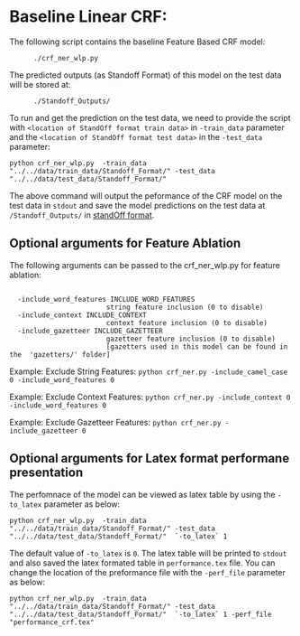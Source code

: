 # Baseline Linear CRF:


The following script contains the baseline Feature Based CRF model:
```
      ./crf_ner_wlp.py

```

The predicted outputs (as Standoff Format) of this model on the test data will be stored at:
```
      ./Standoff_Outputs/
```
To run and get the prediction on the test data, we need to provide the script with `<location of StandOff format train data>` in `-train_data` parameter and the `<location of StandOff format test data>` in the `-test_data` parameter:

```
python crf_ner_wlp.py  -train_data "../../data/train_data/Standoff_Format/" -test_data "../../data/test_data/Standoff_Format/"
```



The above command will output the peformance of the CRF model on the test data in `stdout` and save the model predictions on the test data at `/Standoff_Outputs/` in [standOff format](../../data/Readme.md##-The-standoff-format:).



## Optional arguments for Feature Ablation


The following arguments can be passed to the crf_ner_wlp.py for feature ablation:

```

  -include_word_features INCLUDE_WORD_FEATURES
                        string feature inclusion (0 to disable)
  -include_context INCLUDE_CONTEXT
                        context feature inclusion (0 to disable)
  -include_gazetteer INCLUDE_GAZETTEER
                        gazetteer feature inclusion (0 to disable) 
                        [gazetters used in this model can be found in the  'gazetters/' folder]
```

Example: Exclude String Features:  `python crf_ner.py -include_camel_case 0 -include_word_features 0`

Example: Exclude Context Features:  `python crf_ner.py -include_context 0 -include_word_features 0`


Example: Exclude Gazetteer Features:  `python crf_ner.py -include_gazetteer 0`



## Optional arguments for Latex format performane presentation

The perfomnace of the model can be viewed as latex table by using the  `-to_latex` parameter as below:

```
python crf_ner_wlp.py  -train_data "../../data/train_data/Standoff_Format/" -test_data "../../data/test_data/Standoff_Format/"  `-to_latex` 1
```

The default value of `-to_latex` is `0`. The latex table will be printed to `stdout` and also saved the latex formated table in `performance.tex` file. You can change the location of the preformance file with the `-perf_file` parameter as below:

```
python crf_ner_wlp.py  -train_data "../../data/train_data/Standoff_Format/" -test_data "../../data/test_data/Standoff_Format/"  `-to_latex` 1 -perf_file "performance_crf.tex"
```



